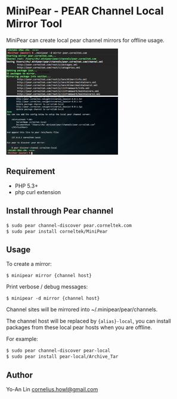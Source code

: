 MiniPear - PEAR Channel Local Mirror Tool
=========================================
MiniPear can create local pear channel mirrors for offline usage.

<a target="_blank" href="https://github.com/c9s/MiniPear/raw/master/static/01.png">
<img src="https://github.com/c9s/MiniPear/raw/master/static/01.png" width="300"/>
</a>
<br/>
<a target="_blank" href="https://github.com/c9s/MiniPear/raw/master/static/02.png">
<img src="https://github.com/c9s/MiniPear/raw/master/static/02.png" width="300"/>
</a>

## Requirement

- PHP 5.3+
- php curl extension

## Install through Pear channel

    $ sudo pear channel-discover pear.corneltek.com
    $ sudo pear install corneltek/MiniPear

## Usage

To create a mirror:

    $ minipear mirror {channel host}

Print verbose / debug messages:

    $ minipear -d mirror {channel host}

Channel sites will be mirrored into ~/.minipear/pear/channels.

The channel host will be replaced by `{alias}-local`, you can install packages
from these local pear hosts when you are offline.

For example:

    $ sudo pear channel-discover pear-local
    $ sudo pear install pear-local/Archive_Tar


## Author 

Yo-An Lin <cornelius.howl@gmail.com>
